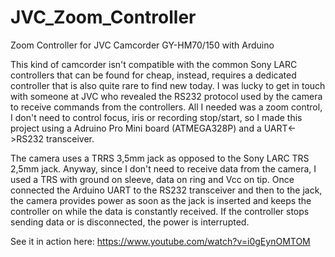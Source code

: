 # JVC_Zoom_Controller
Zoom Controller for JVC Camcorder GY-HM70/150 with Arduino

This kind of camcorder isn't compatible with the common Sony LARC controllers that can be found for cheap, instead, requires a dedicated controller that is also quite rare to find new today. I was lucky to get in touch with someone at JVC who revealed the RS232 protocol used by the camera to receive commands from the controllers. All I needed was a zoom control, I don't need to control focus, iris or recording stop/start, so I made this project using a Adruino Pro Mini board (ATMEGA328P) and a UART<->RS232 transceiver.

The camera uses a TRRS 3,5mm jack as opposed to the Sony LARC TRS 2,5mm jack. Anyway, since I don't need to receive data from the camera, I used a TRS with ground on sleeve, data on ring and Vcc on tip. Once connected the Arduino UART to the RS232 transceiver and then to the jack, the camera provides power as soon as the jack is inserted and keeps the controller on while the data is constantly received. If the controller stops sending data or is disconnected, the power is interrupted.

See it in action here:
https://www.youtube.com/watch?v=i0gEynOMTOM

